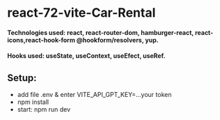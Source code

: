 # react-72-vite-Car-Rental

#### Technologies used: react, react-router-dom, hamburger-react, react-icons,react-hook-form @hookform/resolvers, yup.
#### Hooks used: useState, useContext, useEfect, useRef.
## Setup:
* add file .env & enter VITE_API_GPT_KEY=...your token
* npm install
* start: npm run dev
